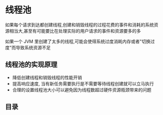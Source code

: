 # 线程池

如果每个请求到达都创建线程,创建和销毁线程的过程花费的事件和消耗的系统资源相当大,甚至有可能要比在处理实际的用户请求的事件和资源要多的多

如果一个 JVM 里创建了太多的线程,可能会使得系统过度消耗内存或者"切换过度"而导致系统资源不足

## 线程池的实现原理

- 降低创建线程和销毁线程的性能开销
- 提高响应速度, 当有新任务需要执行是不需要等待线程创建就可以立马执行
- 合理的设置线程池大小可以避免因为线程数超过硬件资源瓶颈带来的问题

## 目录

